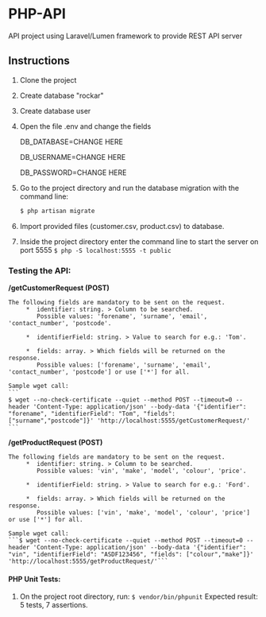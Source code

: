 # PHP-API
API project using Laravel/Lumen framework to provide REST API server

## Instructions

1. Clone the project 

2. Create database "rockar"

3. Create database user

4. Open the file .env and change the fields 

  	DB_DATABASE=CHANGE HERE
  
  	DB_USERNAME=CHANGE HERE
  
  	DB_PASSWORD=CHANGE HERE
  
  
5. Go to the project directory and run the database migration with the command line: 
	```bash
	$ php artisan migrate
	```

6. Import provided files (customer.csv, product.csv) to database.

7. Inside the project directory enter the command line to start the server on port 5555
  ```$ php -S localhost:5555 -t public```

### Testing the API:
**/getCustomerRequest (POST)**

	The following fields are mandatory to be sent on the request.
		 *  identifier: string. > Column to be searched. 
		 	Possible values: 'forename', 'surname', 'email', 'contact_number', 'postcode'.
		 
		 *  identifierField: string. > Value to search for e.g.: 'Tom'.
		 
		 *  fields: array. > Which fields will be returned on the response. 
		 	Possible values: ['forename', 'surname', 'email', 'contact_number', 'postcode'] or use ['*'] for all.
		 
	Sample wget call: 
	```
	$ wget --no-check-certificate --quiet --method POST --timeout=0 --header 'Content-Type: application/json' --body-data '{"identifier": "forename", "identifierField": "Tom", "fields": ["surname","postcode"]}' 'http://localhost:5555/getCustomerRequest/'
	```
	
	
**/getProductRequest  (POST)**

	The following fields are mandatory to be sent on the request.
		 *  identifier: string. > Column to be searched. 
		 	Possible values: 'vin', 'make', 'model', 'colour', 'price'.
			
		 *  identifierField: string. > Value to search for e.g.: 'Ford'.
		 
		 *  fields: array. > Which fields will be returned on the response. 
		 	Possible values: ['vin', 'make', 'model', 'colour', 'price'] or use ['*'] for all.
		 
	Sample wget call: 
	```$ wget --no-check-certificate --quiet --method POST --timeout=0 --header 'Content-Type: application/json' --body-data '{"identifier": "vin", "identifierField": "ASDF123456", "fields": ["colour","make"]}' 'http://localhost:5555/getProductRequest/'```
	
#### PHP Unit Tests: 
1. On the project root directory, run: 
```$ vendor/bin/phpunit```
Expected result: 5 tests, 7 assertions.
